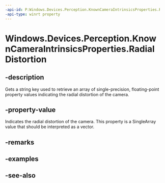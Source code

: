 ```yaml
---
-api-id: P:Windows.Devices.Perception.KnownCameraIntrinsicsProperties.RadialDistortion
-api-type: winrt property
---
```


<!-- Property syntax
public string RadialDistortion { get; }
-->

# Windows.Devices.Perception.KnownCameraIntrinsicsProperties.RadialDistortion

## -description
Gets a string key used to retrieve an array of single-precision, floating-point property values indicating the radial distortion of the camera.

## -property-value
Indicates the radial distortion of the camera. This property is a SingleArray value that should be interpreted as a vector.

## -remarks

## -examples

## -see-also
